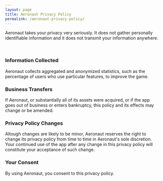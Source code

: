 ```yaml
---
layout: page
title: Aeronaut Privacy Policy
permalink: /aeronaut-privacy-policy/
---
```



Aeronaut takes your privacy very seriously. It does not gather personally identifiable information and it does not transmit your information anywhere.

<br/>

### Information Collected

Aeronaut collects aggregated and anonymized statistics, such as the percentage of users who use particular features, to improve the game.

### Business Transfers

If Aeronaut, or substantially all of its assets were acquired, or if the app goes out of business or enters bankruptcy, this policy and its effects may change or be amended.

### Privacy Policy Changes

Altough changes are likely to be minor, Aeronaut reserves the right to change its privacy policy from time to time in Aeronaut's sole discretion. Your continued use of the app after any change in this privacy policy will constitute your acceptance of such change.

### Your Consent

By using Aeronaut, you consent to this privacy policy.

